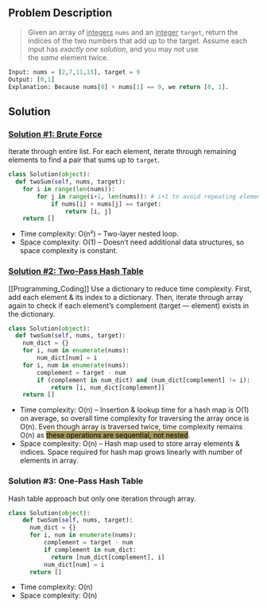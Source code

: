 ## Problem Description

> Given an array of <u>integers</u> `nums` and an <u>integer</u> `target`, return the indices of the two numbers that add up to the target.
> Assume each input has _exactly one solution_, and you may not use the _same_ element twice.

```python
Input: nums = [2,7,11,15], target = 9  
Output: [0,1]  
Explanation: Because nums[0] + nums[1] == 9, we return [0, 1].
```
## Solution
### <u>Solution #1: Brute Force</u>
Iterate through entire list. For each element, iterate through remaining elements to find a pair that sums up to `target`.
```python
class Solution(object):
  def twoSum(self, nums, target):
    for i in range(len(nums)):
        for j in range(i+1, len(nums)): # i+1 to avoid repeating elements
            if nums[i] + nums[j] == target:
                return [i, j]
    return []
```
- Time complexity: O(n²) – Two-layer nested loop.
- Space complexity: O(1) – Doesn’t need additional data structures, so space complexity is constant.
### <u>Solution #2: Two-Pass Hash Table</u>
[[Programming_Coding]]
Use a dictionary to reduce time complexity.
First, add each element & its index to a dictionary. Then, iterate through array again to check if each element’s complement (target — element) exists in the dictionary.

```python
class Solution(object):
  def twoSum(self, nums, target):
    num_dict = {}
    for i, num in enumerate(nums):
        num_dict[num] = i
    for i, num in enumerate(nums):
        complement = target - num
        if (complement in num_dict) and (num_dict[complement] != i):
            return [i, num_dict[complement]]
    return []
```
- Time complexity: O(n) – Insertion & lookup time for a hash map is O(1) on average, so overall time complexity for traversing the array once is O(n). Even though array is traversed twice, time complexity remains O(n) as <mark style="background: #706200A6;">these operations are sequential, not nested</mark>. 
- Space complexity: O(n) – Hash map used to store array elements & indices. Space required for hash map grows linearly with number of elements in array.

### Solution #3: One-Pass Hash Table
Hash table approach but only one iteration through array.

```python
class Solution(object):
    def twoSum(self, nums, target):
      num_dict = {}
      for i, num in enumerate(nums):
          complement = target - num
          if complement in num_dict:
            return [num_dict[complement], i]
          num_dict[num] = i
      return []
```
- Time complexity: O(n)
- Space complexity: O(n)
